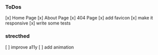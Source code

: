 ### ToDos

[x] Home Page
[x] About Page
[x] 404 Page
[x] add favicon
[x] make it responsive
[x] write some tests

### strecthed
[ ] improve a11y
[ ] add animation